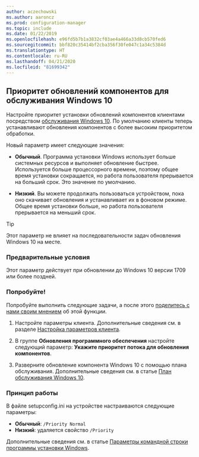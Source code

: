 ```yaml
---
author: aczechowski
ms.author: aaroncz
ms.prod: configuration-manager
ms.topic: include
ms.date: 01/22/2019
ms.openlocfilehash: e96fd5b7b1a3832cf03ae4a466a33d8cb570fed6
ms.sourcegitcommit: bbf820c35414bf2cba356f30fe047c1a34c5384d
ms.translationtype: HT
ms.contentlocale: ru-RU
ms.lasthandoff: 04/21/2020
ms.locfileid: "81699342"
---
```

## <a name="specify-priority-for-feature-updates-in-windows-10-servicing"></a><a name="bkmk_neo"></a> Приоритет обновлений компонентов для обслуживания Windows 10
<!--3734525-->

Настройте приоритет установки обновлений компонентов клиентами посредством [обслуживания Windows 10](../../../../../osd/deploy-use/manage-windows-as-a-service.md). По умолчанию клиенты теперь устанавливают обновления компонентов с более высоким приоритетом обработки. 

Новый параметр имеет следующие значения: 

- **Обычный**. Программа установки Windows использует больше системных ресурсов и выполняет обновление быстрее. Используется больше процессорного времени, поэтому общее время установки сокращается, но работа пользователя прерывается на больший срок. Это значение по умолчанию.  

- **Низкий**. Вы можете продолжать пользоваться устройством, пока оно скачивает обновления и устанавливает их в фоновом режиме. Общее время установки больше, но работа пользователя прерывается на меньший срок.  

<!-- - **Not configured**: Configuration Manager doesn't make changes to the thread priority property in the setupconfig.ini configuration file.   -->


> [!Tip]  
> Этот параметр не влияет на последовательности задач обновления Windows 10 на месте.  


### <a name="prerequisites"></a>Предварительные условия

Этот параметр действует при обновлении до Windows 10 версии 1709 или более поздней.  


### <a name="try-it-out"></a>Попробуйте!

Попробуйте выполнить следующие задачи, а после этого [поделитесь с нами своим мнением](../../../../understand/find-help.md#product-feedback) об этой функции.

1. Настройте параметры клиента. Дополнительные сведения см. в разделе [Настройка параметров клиента](../../../../clients/deploy/configure-client-settings.md).  

2. В группе **Обновления программного обеспечения** настройте следующий параметр: **Укажите приоритет потока для обновления компонентов**.  

3. Разверните обновление компонента Windows 10 с помощью плана обслуживания. Дополнительные сведения см. в статье [План обслуживания Windows 10](../../../../../osd/deploy-use/manage-windows-as-a-service.md#BKMK_ServicingPlan).  


### <a name="how-it-works"></a>Принцип работы

В файле setupconfig.ini на устройстве настраиваются следующие параметры:

- **Обычный**: `/Priority Normal`
- **Низкий**: удаляется свойство `/Priority`

Дополнительные сведения см. в статье [Параметры командной строки программы установки Windows](https://docs.microsoft.com/windows-hardware/manufacture/desktop/windows-setup-command-line-options).

